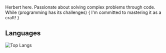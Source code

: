 
Herbert here. Passionate about solving complex problems through code. 
While (programming has its challenges) {
   I'm committed to mastering it as a craft! }

## Languages

![Top Langs](https://github-readme-stats.vercel.app/api/top-langs/?username=lagathub&layout=donut&langs_count=10&theme=dark)
<!--
**lagathub/lagathub** is a ✨ _special_ ✨ repository because its `README.md` (this file) appears on your GitHub profile.

Here are some ideas to get you started:

- 🔭 I’m currently working on ...
- 🌱 I’m currently learning ...
- 👯 I’m looking to collaborate on ...
- 🤔 I’m looking for help with ...
- 💬 Ask me about ...
- 📫 How to reach me: ...
- 😄 Pronouns: ...

-->
